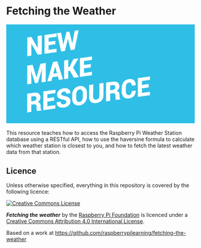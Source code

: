 # Fetching the Weather

![](cover.png)

This resource teaches how to access the Raspberry Pi Weather Station database using a RESTful API, how to use the haversine formula to calculate which weather station is closest to you, and how to fetch the latest weather data from that station.

## Licence

Unless otherwise specified, everything in this repository is covered by the following licence:

[![Creative Commons License](http://i.creativecommons.org/l/by-sa/4.0/88x31.png)](http://creativecommons.org/licenses/by-sa/4.0/)

***Fetching the weather*** by the [Raspberry Pi Foundation](http://www.raspberrypi.org) is licenced under a [Creative Commons Attribution 4.0 International License](http://creativecommons.org/licenses/by-sa/4.0/).

Based on a work at https://github.com/raspberrypilearning/fetching-the-weather

